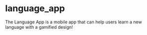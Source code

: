 # language_app

The Language App is a mobile app that can help users learn a new language with a gamified design!

